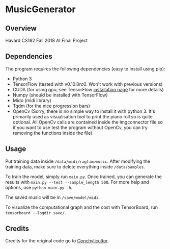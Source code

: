 # MusicGenerator

## Overview

Havard CS182 Fall 2018 AI Final Project

## Dependencies

The program requires the following dependencies (easy to install using pip):
 * Python 3
 * TensorFlow (tested with v0.10.0rc0. Won't work with previous versions)
 * CUDA (for using gpu, see TensorFlow [installation page](https://www.tensorflow.org/versions/master/get_started/os_setup.html#optional-install-cuda-gpus-on-linux) for more details)
 * Numpy (should be installed with TensorFlow)
 * Mido (midi library)
 * Tqdm (for the nice progression bars)
 * OpenCv (Sorry, there is no simple way to install it with python 3. It's primarily used as visualisation tool to print the piano roll so is quite optional. All OpenCv calls are contained inside the imgconnector file so if you want to use test the program without OpenCv, you can try removing the functions inside the file)

## Usage

Put training data inside `/data/midi/ragtimemusic`. After modifying the training data, make sure to delete everything inside `/data/samples`.

To train the model, simply run `main.py`. Once trained, you can generate the results with `main.py --test --sample_length 500`. For more help and options, use `python main.py -h`.

The saved music will be in `/save/model/midi`.

To visualize the computational graph and the cost with TensorBoard, run `tensorboard --logdir save/`.


## Credits

Credits for the original code go to [Conchylicultor](https://github.com/Conchylicultor/MusicGenerator). 
